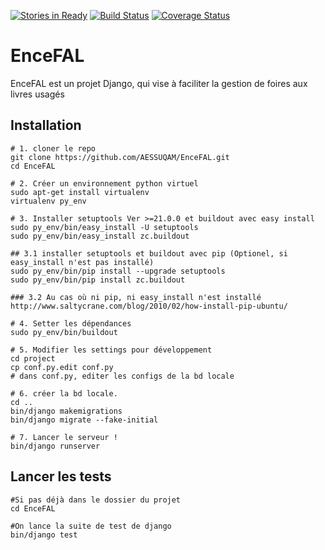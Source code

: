 [![Stories in Ready](https://badge.waffle.io/AESSUQAM/EnceFAL.png?label=ready&title=Ready)](https://waffle.io/AESSUQAM/EnceFAL)
[![Build Status](https://travis-ci.org/AESSUQAM/EnceFAL.svg?branch=develop)](https://travis-ci.org/AESSUQAM/EnceFAL)
[![Coverage Status](https://coveralls.io/repos/github/AESSUQAM/EnceFAL/badge.svg?branch=develop)](https://coveralls.io/github/AESSUQAM/EnceFAL?branch=develop)
# EnceFAL 

EnceFAL est un projet Django, qui vise à faciliter la gestion de foires aux livres usagés

## Installation

```
# 1. cloner le repo
git clone https://github.com/AESSUQAM/EnceFAL.git
cd EnceFAL

# 2. Créer un environnement python virtuel
sudo apt-get install virtualenv
virtualenv py_env

# 3. Installer setuptools Ver >=21.0.0 et buildout avec easy install
sudo py_env/bin/easy_install -U setuptools
sudo py_env/bin/easy_install zc.buildout

## 3.1 installer setuptools et buildout avec pip (Optionel, si easy_install n'est pas installé)
sudo py_env/bin/pip install --upgrade setuptools
sudo py_env/bin/pip install zc.buildout

### 3.2 Au cas où ni pip, ni easy_install n'est installé
http://www.saltycrane.com/blog/2010/02/how-install-pip-ubuntu/

# 4. Setter les dépendances
sudo py_env/bin/buildout

# 5. Modifier les settings pour développement
cd project
cp conf.py.edit conf.py
# dans conf.py, editer les configs de la bd locale

# 6. créer la bd locale.
cd ..
bin/django makemigrations
bin/django migrate --fake-initial

# 7. Lancer le serveur !
bin/django runserver
```

## Lancer les tests

```
#Si pas déjà dans le dossier du projet
cd EnceFAL

#On lance la suite de test de django
bin/django test
```
